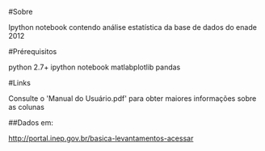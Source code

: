 #Sobre

Ipython notebook contendo análise estatística da base de dados do enade 2012

#Prérequisitos

python 2.7+
ipython notebook
matlabplotlib
pandas

#Links

Consulte o 'Manual do Usuário.pdf' para obter maiores informações sobre as colunas

##Dados em:

http://portal.inep.gov.br/basica-levantamentos-acessar
